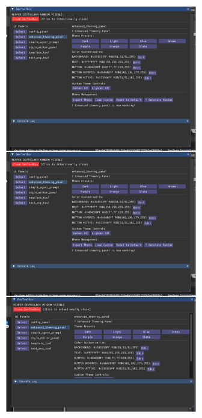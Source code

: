 ![1751412084392](image/COMPLETE_FIX_SUMMARY/1751412084392.png)![1751412091287](image/COMPLETE_FIX_SUMMARY/1751412091287.png)![1751412474540](image/COMPLETE_FIX_SUMMARY/1751412474540.png)